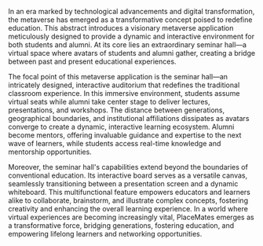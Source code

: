 In an era marked by technological advancements and digital transformation, the metaverse has emerged as a transformative concept poised to redefine education. This abstract introduces a visionary metaverse application meticulously designed to provide a dynamic and interactive environment for both students and alumni. At its core lies an extraordinary seminar hall—a virtual space where avatars of students and alumni gather, creating a bridge between past and present educational experiences.

The focal point of this metaverse application is the seminar hall—an intricately designed, interactive auditorium that redefines the traditional classroom experience. In this immersive environment, students assume virtual seats while alumni take center stage to deliver lectures, presentations, and workshops. The distance between generations, geographical boundaries, and institutional affiliations dissipates as avatars converge to create a dynamic, interactive learning ecosystem. Alumni become mentors, offering invaluable guidance and expertise to the next wave of learners, while students access real-time knowledge and mentorship opportunities.

Moreover, the seminar hall's capabilities extend beyond the boundaries of conventional education. Its interactive board serves as a versatile canvas, seamlessly transitioning between a presentation screen and a dynamic whiteboard. This multifunctional feature empowers educators and learners alike to collaborate, brainstorm, and illustrate complex concepts, fostering creativity and enhancing the overall learning experience. In a world where virtual experiences are becoming increasingly vital, PlaceMates emerges as a transformative force, bridging generations, fostering education, and empowering lifelong learners and networking opportunities.
